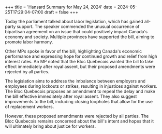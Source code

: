 +++
title = 'Hansard Summary for May 24, 2024'
date = 2024-05-25T17:29:04-07:00
draft = false
+++

Today the parliament talked about labor legislation, which has gained all-party support. The speaker commended the unusual occurrence of bipartisan agreement on an issue that could positively impact Canada's economy and society. Multiple provinces have supported the bill, aiming to promote labor harmony.

Other MPs spoke in favor of the bill, highlighting Canada's economic performance and expressing hope for continued growth and relief from high interest rates. An MP noted that the Bloc Quebecois wanted the bill to take effect immediately after royal assent, but their proposed amendments were rejected by all parties.

The legislation aims to address the imbalance between employers and employees during lockouts or strikes, resulting in injustices against workers. The Bloc Quebecois proposes an amendment to repeal the delay and make the bill effective immediately after royal assent. They also suggest improvements to the bill, including closing loopholes that allow for the use of replacement workers.

However, these proposed amendments were rejected by all parties. The Bloc Quebecois remains concerned about the bill's intent and hopes that it will ultimately bring about justice for workers.
